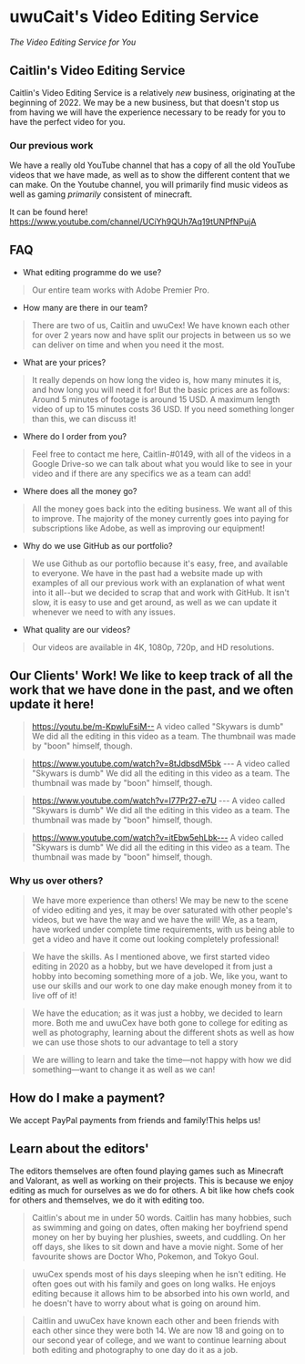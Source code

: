 # uwuCait's Video Editing Service 

_The Video Editing Service for You_

## Caitlin's Video Editing Service

Caitlin's Video Editing Service is a relatively _new_ business, originating at the beginning of 2022. We may be a new business, but that doesn't stop us from having we will have the experience necessary to be ready for you to have the perfect video for you.

### Our previous work

We have a really old YouTube channel that has a copy of all the old YouTube videos that we have made, as well as to show the different content that we can make. On the Youtube channel, you will primarily find music videos as well as gaming _primarily_ consistent of minecraft.

It can be found here! https://www.youtube.com/channel/UCiYh9QUh7Aq19tUNPfNPujA

## FAQ 

* What editing programme do we use?

> Our entire team works with Adobe Premier Pro.

* How many are there in our team?

> There are two of us, Caitlin and uwuCex! We have known each other for over 2 years now and have split our projects in between us so we can deliver on time and when you need it the most.

* What are your prices?

> It really depends on how long the video is, how many minutes it is, and how long you will need it for! But the basic prices are as follows: Around 5 minutes of footage is around 15 USD. A maximum length video of up to 15 minutes costs 36 USD. If you need something longer than this, we can discuss it!

* Where do I order from you?

> Feel free to contact me here, Caitlin-#0149, with all of the videos in a Google Drive-so we can talk about what you would like to see in your video and if there are any specifics we as a team can add! 

* Where does all the money go?

> All the money goes back into the editing business. We want all of this to improve. The majority of the money currently goes into paying for subscriptions like Adobe, as well as improving our equipment!

* Why do we use GitHub as our portfolio? 

> We use Github as our portoflio because it's easy, free, and available to everyone. We have in the past had a website made up with examples of all our previous work with an explanation of what went into it all--but we decided to scrap that and work with GitHub. It isn't slow, it is easy to use and get around, as well as we can update it whenever we need to with any issues.

* What quality are our videos?

> Our videos are available in 4K, 1080p, 720p, and HD resolutions. 

## Our Clients' Work! We like to keep track of all the work that we have done in the past, and we often update it here! 

> https://youtu.be/m-KpwluFsiM-- A video called "Skywars is dumb" We did all the editing in this video as a team. The thumbnail was made by "boon" himself, though.

> https://www.youtube.com/watch?v=8tJdbsdM5bk --- A video called "Skywars is dumb" We did all the editing in this video as a team. The thumbnail was made by "boon" himself, though.

> https://www.youtube.com/watch?v=I77Pr27-e7U --- A video called "Skywars is dumb" We did all the editing in this video as a team. The thumbnail was made by "boon" himself, though.

> https://www.youtube.com/watch?v=itEbw5ehLbk--- A video called "Skywars is dumb" We did all the editing in this video as a team. The thumbnail was made by "boon" himself, though.

### Why us over others?

> We have more experience than others! We may be new to the scene of video editing and yes, it may be over saturated with other people's videos, but we have the way and we have the will! We, as a team, have worked under complete time requirements, with us being able to get a video and have it come out looking completely professional!

> We have the skills. As I mentioned above, we first started video editing in 2020 as a hobby, but we have developed it from just a hobby into becoming something more of a job. We, like you, want to use our skills and our work to one day make enough money from it to live off of it!

> We have the education; as it was just a hobby, we decided to learn more. Both me and uwuCex have both gone to college for editing as well as photography, learning about the different shots as well as how we can use those shots to our advantage to tell a story 

> We are willing to learn and take the time—not happy with how we did something—want to change it as well as we can! 

## How do I make a payment?

We accept PayPal payments from friends and family!This helps us! 

## Learn about the editors'

The editors themselves are often found playing games such as Minecraft and Valorant, as well as working on their projects. This is because we enjoy editing as much for ourselves as we do for others. A bit like how chefs cook for others and themselves, we do it with editing too.

> Caitlin's about me in under 50 words. Caitlin has many hobbies, such as swimming and going on dates, often making her boyfriend spend money on her by buying her plushies, sweets, and cuddling. On her off days, she likes to sit down and have a movie night. Some of her favourite shows are Doctor Who, Pokemon, and Tokyo Goul.

> uwuCex spends most of his days sleeping when he isn't editing. He often goes out with his family and goes on long walks. He enjoys editing because it allows him to be absorbed into his own world, and he doesn't have to worry about what is going on around him.

> Caitlin and uwuCex have known each other and been friends with each other since they were both 14. We are now 18 and going on to our second year of college, and we want to continue learning about both editing and photography to one day do it as a job.
